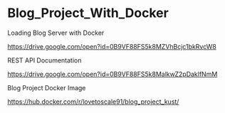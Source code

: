 # Blog_Project_With_Docker

Loading Blog Server with Docker

https://drive.google.com/open?id=0B9VF88FS5k8MZVhBcjc1bkRvcW8

REST API Documentation

https://drive.google.com/open?id=0B9VF88FS5k8MalkwZ2pDaklfNmM

Blog Project Docker Image

https://hub.docker.com/r/lovetoscale91/blog_project_kust/

